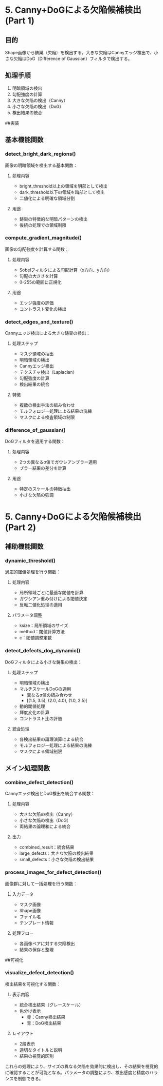 # 5. Canny+DoGによる欠陥候補検出 (Part 1)

## 目的
Shape画像から鋳巣（欠陥）を検出する。大きな欠陥はCannyエッジ検出で、小さな欠陥はDoG（Difference of Gaussian）フィルタで検出する。

## 処理手順
1. 明暗領域の検出
2. 勾配強度の計算
3. 大きな欠陥の検出（Canny）
4. 小さな欠陥の検出（DoG）
5. 検出結果の統合

##実装
## 基本機能関数

### detect_bright_dark_regions()
画像の明暗領域を検出する基本関数：

1. 処理内容
   - bright_threshold以上の領域を明部として検出
   - dark_threshold以下の領域を暗部として検出
   - 二値化による明確な領域分割

2. 用途
   - 鋳巣の特徴的な明暗パターンの検出
   - 後続の処理での領域制限

### compute_gradient_magnitude()
画像の勾配強度を計算する関数：

1. 処理内容
   - Sobelフィルタによる勾配計算（x方向、y方向）
   - 勾配の大きさを計算
   - 0-255の範囲に正規化

2. 用途
   - エッジ強度の評価
   - コントラスト変化の検出

### detect_edges_and_texture()
Cannyエッジ検出による大きな鋳巣の検出：

1. 処理ステップ
   - マスク領域の抽出
   - 明暗領域の検出
   - Cannyエッジ検出
   - テクスチャ検出（Laplacian）
   - 勾配強度の計算
   - 検出結果の統合

2. 特徴
   - 複数の検出手法の組み合わせ
   - モルフォロジー処理による結果の洗練
   - マスクによる検査領域の制限

### difference_of_gaussian()
DoGフィルタを適用する関数：

1. 処理内容
   - 2つの異なるσ値でガウシアンブラー適用
   - ブラー結果の差分を計算

2. 用途
   - 特定のスケールの特徴抽出
   - 小さな欠陥の強調

# 5. Canny+DoGによる欠陥候補検出 (Part 2)

## 補助機能関数

### dynamic_threshold()
適応的閾値処理を行う関数：

1. 処理内容
   - 局所領域ごとに最適な閾値を計算
   - ガウシアン重み付けによる閾値決定
   - 反転二値化処理の適用

2. パラメータ調整
   - ksize：局所領域のサイズ
   - method：閾値計算方法
   - c：閾値調整定数

### detect_defects_dog_dynamic()
DoGフィルタによる小さな鋳巣の検出：

1. 処理ステップ
   - 明暗領域の検出
   - マルチスケールDoGの適用
     - 異なるσ値の組み合わせ
     - [(1.5, 3.5), (2.0, 4.0), (1.0, 2.5)]
   - 動的閾値処理
   - 輝度変化の計算
   - コントラスト比の評価

2. 統合処理
   - 各検出結果の論理演算による統合
   - モルフォロジー処理による結果の洗練
   - マスクによる領域制限

## メイン処理関数

### combine_defect_detection()
Cannyエッジ検出とDoG検出を統合する関数：

1. 処理内容
   - 大きな欠陥の検出（Canny）
   - 小さな欠陥の検出（DoG）
   - 両結果の論理和による統合

2. 出力
   - combined_result：統合結果
   - large_defects：大きな欠陥の検出結果
   - small_defects：小さな欠陥の検出結果

### process_images_for_defect_detection()
画像群に対して一括処理を行う関数：

1. 入力データ
   - マスク画像
   - Shape画像
   - ファイル名
   - テンプレート情報

2. 処理フロー
   - 各画像ペアに対する欠陥検出
   - 結果の保存と整理

##可視化
### visualize_defect_detection()
検出結果を可視化する関数：

1. 表示内容
   - 統合検出結果（グレースケール）
   - 色分け表示
     - 赤：Canny検出結果
     - 青：DoG検出結果

2. レイアウト
   - 2段表示
   - 適切なタイトルと説明
   - 結果の視覚的区別

これらの処理により、サイズの異なる欠陥を効果的に検出し、その結果を視覚的に確認することが可能となる。パラメータの調整により、検出感度と精度のバランスを制御できる。
